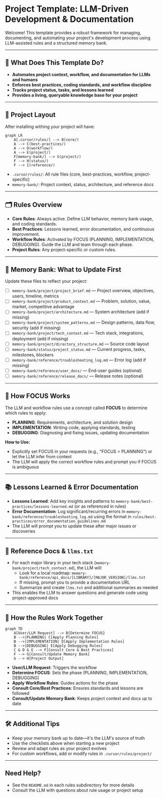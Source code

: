 # Project Template: LLM-Driven Development & Documentation

Welcome! This template provides a robust framework for managing, documenting, and automating your project's development process using LLM-assisted rules and a structured memory bank.

---

## 🚀 What Does This Template Do?

- **Automates project context, workflow, and documentation for LLMs and humans**
- **Enforces best practices, coding standards, and workflow discipline**
- **Tracks project status, tasks, and lessons learned**
- **Provides a living, queryable knowledge base for your project**

---

## 📁 Project Layout

After installing withing your project will have:

```mermaid
graph LR
    A[.cursor/rules/] --> B(core/)
    A --> C(best-practices/)
    A --> D(workflow/)
    A --> E(project/)
    F[memory-bank/] --> G(project/)
    F --> H(status/)
    F --> I(reference/)
```

- `.cursor/rules/`: All rule files (core, best-practices, workflow, project-specific)
- `memory-bank/`: Project context, status, architecture, and reference docs

---

## 🗂️ Rules Overview

- **Core Rules**: Always active. Define LLM behavior, memory bank usage, and coding standards.
- **Best Practices**: Lessons learned, error documentation, and continuous improvement.
- **Workflow Rules**: Activated by FOCUS (PLANNING, IMPLEMENTATION, DEBUGGING). Guide the LLM and team through each phase.
- **Project Rules**: Any project-specific or custom rules.

---

## 🧠 Memory Bank: What to Update First

Update these files to reflect your project:

- [ ] `memory-bank/project/project_brief.md` — Project overview, objectives, users, timeline, metrics
- [ ] `memory-bank/project/product_context.md` — Problem, solution, value, market, competitive advantage
- [ ] `memory-bank/project/architecture.md` — System architecture (add if missing)
- [ ] `memory-bank/project/system_patterns.md` — Design patterns, data flow, security (add if missing)
- [ ] `memory-bank/project/tech_context.md` — Tech stack, integrations, deployment (add if missing)
- [ ] `memory-bank/project/directory_structure.md` — Source code layout
- [ ] `memory-bank/status/project_status.md` — Current progress, tasks, milestones, blockers
- [ ] `memory-bank/reference/troubleshooting_log.md` — Error log (add if missing)
- [ ] `memory-bank/reference/user_docs/` — End-user guides (optional)
- [ ] `memory-bank/reference/release_docs/` — Release notes (optional)

---

## 🔄 How FOCUS Works

The LLM and workflow rules use a concept called **FOCUS** to determine which rules to apply:

- **PLANNING**: Requirements, architecture, and solution design
- **IMPLEMENTATION**: Writing code, applying standards, testing
- **DEBUGGING**: Diagnosing and fixing issues, updating documentation

**How to Use:**

- Explicitly set FOCUS in your requests (e.g., "FOCUS = PLANNING") or let the LLM infer from context
- The LLM will apply the correct workflow rules and prompt you if FOCUS is ambiguous

---

## 📚 Lessons Learned & Error Documentation

- **Lessons Learned**: Add key insights and patterns to `memory-bank/best-practices/lessons-learned.md` (or as referenced in rules)
- **Error Documentation**: Log significant/recurring errors in `memory-bank/reference/troubleshooting_log.md` using the format in `rules/best-practices/error_documentation_guidelines.md`
- The LLM will prompt you to update these after major issues or discoveries

---

## 📖 Reference Docs & `llms.txt`

- For each major library in your tech stack (`memory-bank/project/tech_context.md`), the LLM will:
  - Look for a local roadmap: `memory-bank/reference/api_docs/[LIBRARY]/[MAJOR_VERSION]/llms.txt`
  - If missing, prompt you to provide a documentation URL
  - Summarize and create `llms.txt` and additional summaries as needed
- This enables the LLM to answer questions and generate code using project-approved docs

---

## 📝 How the Rules Work Together

```mermaid
graph TD
    A[User/LLM Request] --> B{Determine FOCUS}
    B -->|PLANNING| C[Apply Planning Rules]
    B -->|IMPLEMENTATION| D[Apply Implementation Rules]
    B -->|DEBUGGING| E[Apply Debugging Rules]
    C & D & E --> F[Consult Core & Best Practices]
    F --> G[Consult/Update Memory Bank]
    G --> H[Project Output]
```

- **User/LLM Request**: Triggers the workflow
- **Determine FOCUS**: Sets the phase (PLANNING, IMPLEMENTATION, DEBUGGING)
- **Apply Workflow Rules**: Guides actions for the phase
- **Consult Core/Best Practices**: Ensures standards and lessons are followed
- **Consult/Update Memory Bank**: Keeps project context and docs up to date

---

## 🛠️ Additional Tips

- Keep your memory bank up to date—it's the LLM's source of truth
- Use the checklists above when starting a new project
- Review and adapt rules as your project evolves
- For custom workflows, add or modify rules in `.cursor/rules/project/`

---

## Need Help?

- See the `README.md` in each rules subdirectory for more details
- Consult the LLM with questions about rule usage or project setup

